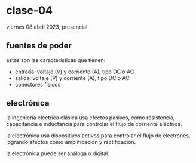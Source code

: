# clase-04

viernes 08 abril 2023, presencial

## fuentes de poder

estas son las características que tienen:

- entrada: voltaje (V) y corriente (A), tipo DC o AC
- salida: voltaje (V) y corriente (A), tipo DC o AC
- conectores físicos

## electrónica

la ingeniería eléctrica clásica usa efectos pasivos, como resistencia, capacitancia e inductancia para controlar el flujo de corriente eléctrica.

la electrónica usa dispositivos activos para controlar el flujo de electrones, logrando efectos como amplificación y rectificación.

la electrónica puede ser análoga o digital.
